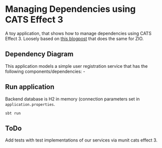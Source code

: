 # Managing Dependencies using CATS Effect 3

A toy application, that shows how to manage dependencies using CATS Effect 3. Loosely based on [this blogpost](https://blog.softwaremill.com/managing-dependencies-using-zio-8acc1539e276) that does the same for ZIO.

## Dependency Diagram
This application models a simple user registration service that has the following components/dependencies: -



## Run application
Backend database is H2 in memory (connection parameters set in `application.properties`.

```shell
sbt run
```

## ToDo
Add tests with test implementations of our services via munit cats effect 3.
